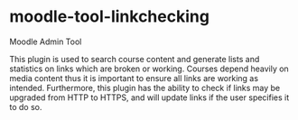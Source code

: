 # moodle-tool-linkchecking
Moodle Admin Tool  
  
This plugin is used to search course content and generate lists and statistics on links which are broken or working. Courses depend heavily on media content thus it is important to ensure all links are working as intended. Furthermore, this plugin has the ability to check if links may be upgraded from HTTP to HTTPS, and will update links if the user specifies it to do so. 

